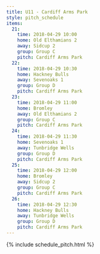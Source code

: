```yaml
---
title: U11 - Cardiff Arms Park
style: pitch_schedule
items:
  21:
    time: 2018-04-29 10:00
    home: Old Elthamians 2
    away: Sidcup 2
    group: Group C
    pitch: Cardiff Arms Park
  22:
    time: 2018-04-29 10:30
    home: Hackney Bulls
    away: Sevenoaks 1
    group: Group D
    pitch: Cardiff Arms Park
  23:
    time: 2018-04-29 11:00
    home: Bromley
    away: Old Elthamians 2
    group: Group C
    pitch: Cardiff Arms Park
  24:
    time: 2018-04-29 11:30
    home: Sevenoaks 1
    away: Tunbridge Wells
    group: Group D
    pitch: Cardiff Arms Park
  25:
    time: 2018-04-29 12:00
    home: Bromley
    away: Sidcup 2
    group: Group C
    pitch: Cardiff Arms Park
  26:
    time: 2018-04-29 12:30
    home: Hackney Bulls
    away: Tunbridge Wells
    group: Group D
    pitch: Cardiff Arms Park
---
```


{% include schedule_pitch.html %}
